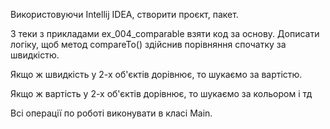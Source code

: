 Використовуючи Intellij IDEA, створити проєкт, пакет.

З теки з прикладами ex_004_comparable взяти код за основу. Дописати логіку, щоб метод compareTo() здійснив порівняння спочатку за швидкістю.

Якщо ж швидкість у 2-х об'єктів дорівнює, то шукаємо за вартістю.

Якщо ж вартість у 2-х об'єктів дорівнює, то шукаємо за кольором і тд

Всі операції по роботі виконувати в класі Main.